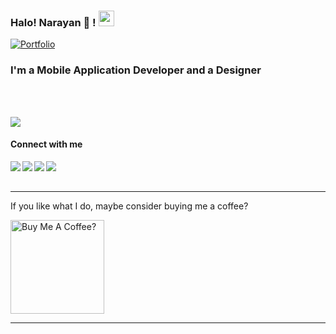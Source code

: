 ### Halo! Narayan :penguin: ! <img src="https://media.giphy.com/media/hvRJCLFzcasrR4ia7z/giphy.gif" width="25px">

[![Portfolio](https://img.shields.io/website?down_message=%E2%96%BC&label=Portfolio&style=for-the-badge&up_message=%E2%96%B2&url=http%3A%2F%2Fdipanjande.com%2F)](https://narayanpanthi.com.np)

<h3>I'm a Mobile Application Developer and a <span>Designer</span></h3>
<br/><br/>

<p>
  <img src="https://github-readme-stats.vercel.app/api/top-langs/?username=iamnaran&theme=github_dark&layout=compact&hide=jupyter%20notebook,matlab" />
</p>
  

#### Connect with me

<a href="https://www.linkedin.com/in/iamnaran/"><img align="left" src="https://img.shields.io/badge/LinkedIn-0A66C2?&style=for-the-badge&logo=LinkedIn&logoColor=white" /></a>
<a href="https://www.instagram.com/crafterpenguins/"><img align="left" src="https://img.shields.io/badge/Instagram-E4405F?&style=for-the-badge&logo=Instagram&logoColor=white" /></a>
<a href="https://x.com/crafterpenguins"><img align="left" src="https://img.shields.io/badge/Twitter-1DA1F2?&style=for-the-badge&logo=Twitter&logoColor=white" /></a>
<a href="mailto:nrn.panthi@gmail.com"><img align="left" src="https://img.shields.io/badge/Email-EA4335?&style=for-the-badge&logo=Gmail&logoColor=white" /></a>

<br/><br/>

---

If you like what I do, maybe consider buying me a coffee?

<a href="https://www.buymeacoffee.com/iamnaran" target="_blank"><img src="https://cdn.buymeacoffee.com/buttons/v2/default-red.png" alt="Buy Me A Coffee?" width="150" ></a>

---
